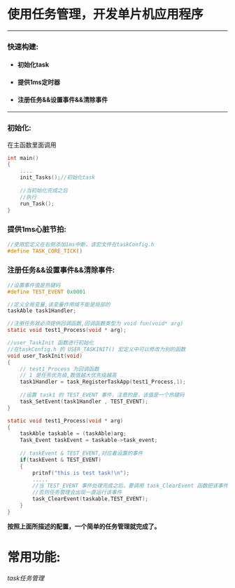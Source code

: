 # 使用任务管理，开发单片机应用程序

----

### 快速构建:

- #### 初始化task

- #### 提供1ms定时器

- #### 注册任务&&设置事件&&清除事件

----

### 初始化:

在主函数里面调用

~~~c
int main()
{
    ....
    init_Tasks();//初始化task
    
    //当初始化完成之后
    //执行
    run_Task();    
}
~~~

### 提供1ms心脏节拍:

~~~c
//使用宏定义在右侧添加1ms中断，该宏文件在taskConfig.h
#define TASK_CORE_TICK()    
~~~



### 注册任务&&设置事件&&清除事件:

~~~c
//设置事件值是热键码
#define TEST_EVENT 0x0001

//定义全局变量,该变量作用域不能是局部的
taskAble task1Handler;

//注册任务就必须提供回调函数,回调函数类型为 void fun(void* arg)
static void test1_Process(void * arg);

//user_TaskInit 函数进行初始化
//在taskConfig.h 的 USER_TASKINIT() 宏定义中可以修改为别的函数
void user_TaskInit(void)
{
    // test1_Process 为回调函数
    // 1 是任务优先级,数值越大优先级越高
	task1Handler = task_RegisterTaskApp(test1_Process,1);
    
    //设置 task1 的 TEST_EVENT 事件，注意的是，该值是一个热键码
	task_SetEvent(task1Handler , TEST_EVENT);
}

static void test1_Process(void * arg)
{
	taskAble taskable = (taskAble)arg;
	Task_Event taskEvent = taskable->task_event;
    
    // taskEvent & TEST_EVENT,对应着设置的事件
    if(taskEvent & TEST_EVENT)
    {
        pritnf("this is test task!\n");
        .....
        //当 TEST_EVENT 事件处理完成之后，要调用 task_ClearEvent 函数把该事件清除
        //否则任务管理会出现一直运行该事件
        task_ClearEvent(taskable,TEST_EVENT);
    }
}
~~~

**按照上面所描述的配置，一个简单的任务管理就完成了。**





# 常用功能:

*task任务管理*

